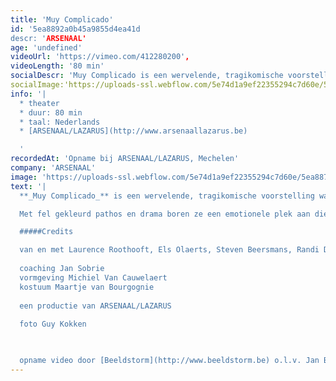 ```yaml
---
title: 'Muy Complicado'
id: '5ea8892a0b45a9855d4ea41d
descr: 'ARSENAAL'
age: 'undefined'
videoUrl: 'https://vimeo.com/412280200',
videoLength: '80 min'
socialDescr: 'Muy Complicado is een wervelende, tragikomische voorstelling waarin vier spelers omgaan met het lijden van de mens als soort. De personages lijken weggelopen uit films van de Spaanse cineast Pedro Almodovar. Met fel gekleurd pathos en drama boren ze een emotionele plek aan die groter is dan het leven zelf. De dingen des levens worden uitvergroot met maar één doel: (h)erkenning en troost.'
socialImage:'https://uploads-ssl.webflow.com/5e74d1a9ef22355294c7d60e/5ea887469467e3cf02a01192_Schermafbeelding%202020-04-28%20om%2021.42.41.png'
info: '|
  * theater
  * duur: 80 min
  * taal: Nederlands
  * [ARSENAAL/LAZARUS](http://www.arsenaallazarus.be)

  ‍'
recordedAt: 'Opname bij ARSENAAL/LAZARUS, Mechelen'
company: 'ARSENAAL'
image: 'https://uploads-ssl.webflow.com/5e74d1a9ef22355294c7d60e/5ea887469467e3cf02a01192_Schermafbeelding%202020-04-28%20om%2021.42.41.png'
text: '|
  **_Muy Complicado_** is een wervelende, tragikomische voorstelling waarin vier spelers omgaan met het lijden van de mens als soort. De personages lijken weggelopen uit films van de Spaanse cineast Pedro Almodovar.

  Met fel gekleurd pathos en drama boren ze een emotionele plek aan die groter is dan het leven zelf. De dingen des levens worden uitvergroot met maar één doel: (h)erkenning en troost.

  #####Credits

  van en met Laurence Roothooft, Els Olaerts, Steven Beersmans, Randi De Vlieghe
  
  coaching Jan Sobrie
  vormgeving Michiel Van Cauwelaert
  kostuum Maartje van Bourgognie
  
  een productie van ARSENAAL/LAZARUS
  
  foto Guy Kokken

  ‍

  opname video door [Beeldstorm](http://www.beeldstorm.be) o.l.v. Jan Bosteels'
---
```

